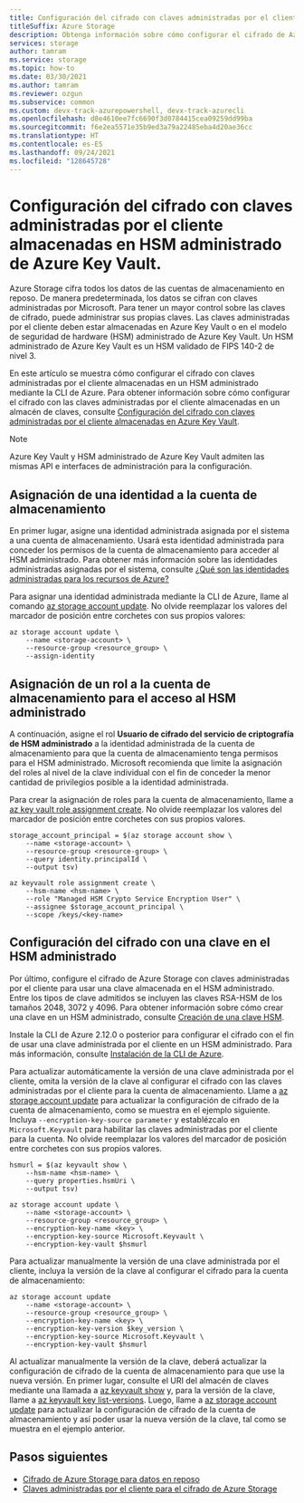 ```yaml
---
title: Configuración del cifrado con claves administradas por el cliente almacenadas en HSM administrado de Azure Key Vault.
titleSuffix: Azure Storage
description: Obtenga información sobre cómo configurar el cifrado de Azure Storage con claves administradas por el cliente almacenadas en HSM administrado de Azure Key Vault mediante la CLI de Azure.
services: storage
author: tamram
ms.service: storage
ms.topic: how-to
ms.date: 03/30/2021
ms.author: tamram
ms.reviewer: ozgun
ms.subservice: common
ms.custom: devx-track-azurepowershell, devx-track-azurecli
ms.openlocfilehash: d8e4610ee7fc6690f3d0784415cea09259dd99ba
ms.sourcegitcommit: f6e2ea5571e35b9ed3a79a22485eba4d20ae36cc
ms.translationtype: HT
ms.contentlocale: es-ES
ms.lasthandoff: 09/24/2021
ms.locfileid: "128645728"
---
```

# <a name="configure-encryption-with-customer-managed-keys-stored-in-azure-key-vault-managed-hsm"></a>Configuración del cifrado con claves administradas por el cliente almacenadas en HSM administrado de Azure Key Vault.

Azure Storage cifra todos los datos de las cuentas de almacenamiento en reposo. De manera predeterminada, los datos se cifran con claves administradas por Microsoft. Para tener un mayor control sobre las claves de cifrado, puede administrar sus propias claves. Las claves administradas por el cliente deben estar almacenadas en Azure Key Vault o en el modelo de seguridad de hardware (HSM) administrado de Azure Key Vault. Un HSM administrado de Azure Key Vault es un HSM validado de FIPS 140-2 de nivel 3.

En este artículo se muestra cómo configurar el cifrado con claves administradas por el cliente almacenadas en un HSM administrado mediante la CLI de Azure. Para obtener información sobre cómo configurar el cifrado con las claves administradas por el cliente almacenadas en un almacén de claves, consulte [Configuración del cifrado con claves administradas por el cliente almacenadas en Azure Key Vault](customer-managed-keys-configure-key-vault.md).

> [!NOTE]
> Azure Key Vault y HSM administrado de Azure Key Vault admiten las mismas API e interfaces de administración para la configuración.

## <a name="assign-an-identity-to-the-storage-account"></a>Asignación de una identidad a la cuenta de almacenamiento

En primer lugar, asigne una identidad administrada asignada por el sistema a una cuenta de almacenamiento. Usará esta identidad administrada para conceder los permisos de la cuenta de almacenamiento para acceder al HSM administrado. Para obtener más información sobre las identidades administradas asignadas por el sistema, consulte [¿Qué son las identidades administradas para los recursos de Azure?](../../active-directory/managed-identities-azure-resources/overview.md)

Para asignar una identidad administrada mediante la CLI de Azure, llame al comando [az storage account update](/cli/azure/storage/account#az_storage_account_update). No olvide reemplazar los valores del marcador de posición entre corchetes con sus propios valores:

```azurecli
az storage account update \
    --name <storage-account> \
    --resource-group <resource_group> \
    --assign-identity
```

## <a name="assign-a-role-to-the-storage-account-for-access-to-the-managed-hsm"></a>Asignación de un rol a la cuenta de almacenamiento para el acceso al HSM administrado

A continuación, asigne el rol **Usuario de cifrado del servicio de criptografía de HSM administrado** a la identidad administrada de la cuenta de almacenamiento para que la cuenta de almacenamiento tenga permisos para el HSM administrado. Microsoft recomienda que limite la asignación del roles al nivel de la clave individual con el fin de conceder la menor cantidad de privilegios posible a la identidad administrada.

Para crear la asignación de roles para la cuenta de almacenamiento, llame a [az key vault role assignment create](/cli/azure/role/assignment#az_role_assignment_create). No olvide reemplazar los valores del marcador de posición entre corchetes con sus propios valores.

```azurecli
storage_account_principal = $(az storage account show \
    --name <storage-account> \
    --resource-group <resource-group> \
    --query identity.principalId \
    --output tsv)

az keyvault role assignment create \
    --hsm-name <hsm-name> \
    --role "Managed HSM Crypto Service Encryption User" \
    --assignee $storage_account_principal \
    --scope /keys/<key-name>
```

## <a name="configure-encryption-with-a-key-in-the-managed-hsm"></a>Configuración del cifrado con una clave en el HSM administrado

Por último, configure el cifrado de Azure Storage con claves administradas por el cliente para usar una clave almacenada en el HSM administrado. Entre los tipos de clave admitidos se incluyen las claves RSA-HSM de los tamaños 2048, 3072 y 4096. Para obtener información sobre cómo crear una clave en un HSM administrado, consulte [Creación de una clave HSM](../../key-vault/managed-hsm/key-management.md#create-an-hsm-key).

Instale la CLI de Azure 2.12.0 o posterior para configurar el cifrado con el fin de usar una clave administrada por el cliente en un HSM administrado. Para más información, consulte [Instalación de la CLI de Azure](/cli/azure/install-azure-cli).

Para actualizar automáticamente la versión de una clave administrada por el cliente, omita la versión de la clave al configurar el cifrado con las claves administradas por el cliente para la cuenta de almacenamiento. Llame a [az storage account update](/cli/azure/storage/account#az_storage_account_update) para actualizar la configuración de cifrado de la cuenta de almacenamiento, como se muestra en el ejemplo siguiente. Incluya `--encryption-key-source parameter` y establézcalo en `Microsoft.Keyvault` para habilitar las claves administradas por el cliente para la cuenta. No olvide reemplazar los valores del marcador de posición entre corchetes con sus propios valores.

```azurecli
hsmurl = $(az keyvault show \
    --hsm-name <hsm-name> \
    --query properties.hsmUri \
    --output tsv)

az storage account update \
    --name <storage-account> \
    --resource-group <resource_group> \
    --encryption-key-name <key> \
    --encryption-key-source Microsoft.Keyvault \
    --encryption-key-vault $hsmurl
```

Para actualizar manualmente la versión de una clave administrada por el cliente, incluya la versión de la clave al configurar el cifrado para la cuenta de almacenamiento:

```azurecli-interactive
az storage account update
    --name <storage-account> \
    --resource-group <resource_group> \
    --encryption-key-name <key> \
    --encryption-key-version $key_version \
    --encryption-key-source Microsoft.Keyvault \
    --encryption-key-vault $hsmurl
```

Al actualizar manualmente la versión de la clave, deberá actualizar la configuración de cifrado de la cuenta de almacenamiento para que use la nueva versión. En primer lugar, consulte el URI del almacén de claves mediante una llamada a [az keyvault show](/cli/azure/keyvault#az_keyvault_show) y, para la versión de la clave, llame a [az keyvault key list-versions](/cli/azure/keyvault/key#az_keyvault_key_list_versions). Luego, llame a [az storage account update](/cli/azure/storage/account#az_storage_account_update) para actualizar la configuración de cifrado de la cuenta de almacenamiento y así poder usar la nueva versión de la clave, tal como se muestra en el ejemplo anterior.

## <a name="next-steps"></a>Pasos siguientes

- [Cifrado de Azure Storage para datos en reposo](storage-service-encryption.md)
- [Claves administradas por el cliente para el cifrado de Azure Storage](customer-managed-keys-overview.md)
